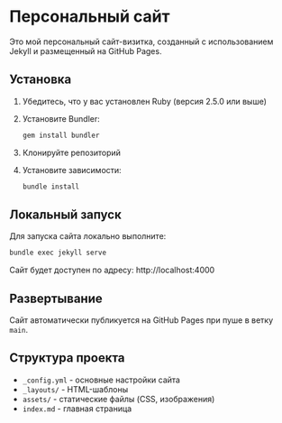 # Персональный сайт

Это мой персональный сайт-визитка, созданный с использованием Jekyll и размещенный на GitHub Pages.

## Установка

1. Убедитесь, что у вас установлен Ruby (версия 2.5.0 или выше)
2. Установите Bundler:

   ```cmd
   gem install bundler
   ```

3. Клонируйте репозиторий
4. Установите зависимости:

   ```cmd
   bundle install
   ```

## Локальный запуск

Для запуска сайта локально выполните:

```cmd
bundle exec jekyll serve
```

Сайт будет доступен по адресу: http://localhost:4000

## Развертывание

Сайт автоматически публикуется на GitHub Pages при пуше в ветку `main`.

## Структура проекта

- `_config.yml` - основные настройки сайта
- `_layouts/` - HTML-шаблоны
- `assets/` - статические файлы (CSS, изображения)
- `index.md` - главная страница

